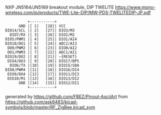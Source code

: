 NXP JN5164/JN5169 breakout module, DIP
TWELITE
https://www.mono-wireless.com/jp/products/TWE-Lite-DIP/MW-PDS-TWELITEDIP-JP.pdf


	          +-----------+
	      GND |[ 1]   [28]| VCC
	DIO14/SCL |[ 2]   [27]| DIO3/M3
	  DIO7/RX |[ 3]   [26]| DIO2/M2
	DIO5/PWM1 |[ 4]   [25]| DIO1/AI4
	DIO18/DO1 |[ 5]   [24]| ADC2/AI3
	 DO0/PWM2 |[ 6]   [23]| DIO0/AI2
	 DO1/PWM3 |[ 7]   [22]| ADC1/AI1
	DIO19/DO2 |[ 8]   [21]| ~{RESET}
	 DIO4/DO3 |[ 9]   [20]| DIO17/BPS
	  DIO6/TX |[10]   [19]| DIO15/SDA
	DIO8/PWM4 |[11]   [18]| DIO16/DI4
	 DIO9/DO4 |[12]   [17]| DIO11/DI3
	 DIO10/M1 |[13]   [16]| DIO13/DI2
	      GND |[14]   [15]| DIO12/DI1
	          +-----------+


generated by https://github.com/FBEZ/Pinout-AsciiArt from https://github.com/ask6483/kicad-symbols/blob/master/RF_ZigBee.kicad_sym
